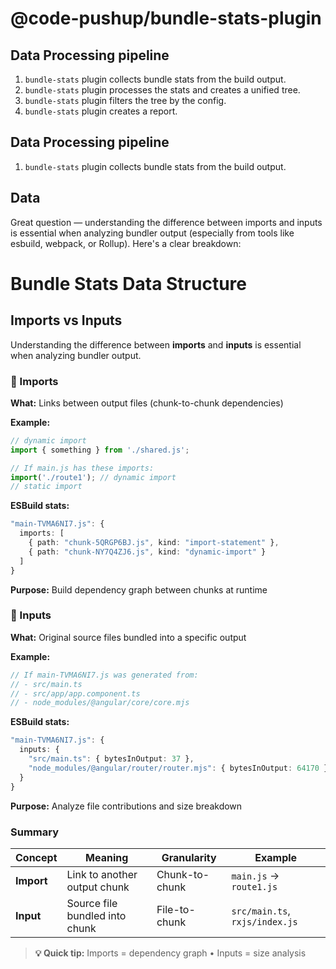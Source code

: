 # @code-pushup/bundle-stats-plugin

## Data Processing pipeline

1. `bundle-stats` plugin collects bundle stats from the build output.
2. `bundle-stats` plugin processes the stats and creates a unified tree.
3. `bundle-stats` plugin filters the tree by the config.
4. `bundle-stats` plugin creates a report.

## Data Processing pipeline

1. `bundle-stats` plugin collects bundle stats from the build output.

## Data

Great question — understanding the difference between imports and inputs is essential when analyzing bundler output (especially from tools like esbuild, webpack, or Rollup). Here's a clear breakdown:

# Bundle Stats Data Structure

## Imports vs Inputs

Understanding the difference between **imports** and **inputs** is essential when analyzing bundler output.

### 🔗 Imports

**What:** Links between output files (chunk-to-chunk dependencies)

**Example:**

```typescript
// dynamic import
import { something } from './shared.js';

// If main.js has these imports:
import('./route1'); // dynamic import
// static import
```

**ESBuild stats:**

```typescript
"main-TVMA6NI7.js": {
  imports: [
    { path: "chunk-5QRGP6BJ.js", kind: "import-statement" },
    { path: "chunk-NY7Q4ZJ6.js", kind: "dynamic-import" }
  ]
}
```

**Purpose:** Build dependency graph between chunks at runtime

### 📁 Inputs

**What:** Original source files bundled into a specific output

**Example:**

```typescript
// If main-TVMA6NI7.js was generated from:
// - src/main.ts
// - src/app/app.component.ts
// - node_modules/@angular/core/core.mjs
```

**ESBuild stats:**

```typescript
"main-TVMA6NI7.js": {
  inputs: {
    "src/main.ts": { bytesInOutput: 37 },
    "node_modules/@angular/router/router.mjs": { bytesInOutput: 64170 }
  }
}
```

**Purpose:** Analyze file contributions and size breakdown

### Summary

| Concept    | Meaning                        | Granularity    | Example                        |
| ---------- | ------------------------------ | -------------- | ------------------------------ |
| **Import** | Link to another output chunk   | Chunk-to-chunk | `main.js` → `route1.js`        |
| **Input**  | Source file bundled into chunk | File-to-chunk  | `src/main.ts`, `rxjs/index.js` |

> **💡 Quick tip:** Imports = dependency graph • Inputs = size analysis
